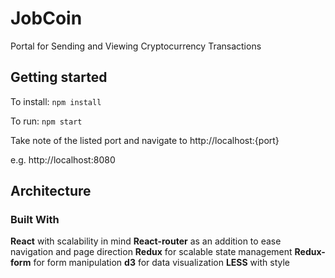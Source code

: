 # JobCoin  #

Portal for Sending and Viewing Cryptocurrency Transactions


## Getting started ##
To install: 
`npm install`

To run: 
`npm start`

Take note of the listed port and navigate to http://localhost:{port}

e.g. http://localhost:8080

## Architecture ##

### Built With

**React** with scalability in mind
**React-router** as an addition  to ease navigation and page direction
**Redux** for scalable state management
**Redux-form** for form manipulation
**d3** for data visualization
**LESS** with style

